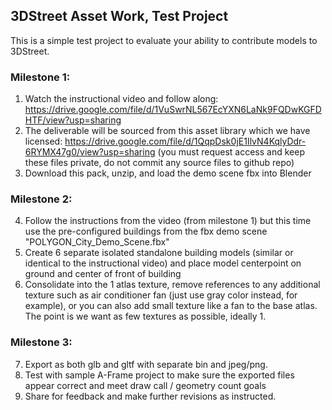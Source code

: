 ## 3DStreet Asset Work, Test Project

This is a simple test project to evaluate your ability to contribute models to 3DStreet.

### Milestone 1:

1. Watch the instructional video and follow along: https://drive.google.com/file/d/1VuSwrNL567EcYXN6LaNk9FQDwKGFDHTF/view?usp=sharing
2. The deliverable will be sourced from this asset library which we have licensed: https://drive.google.com/file/d/1QqpDsk0jE1IlvN4KqlyDdr-6RYMX47g0/view?usp=sharing (you must request access and keep these files private, do not commit any source files to github repo)
3. Download this pack, unzip, and load the demo scene fbx into Blender

### Milestone 2:

4. Follow the instructions from the video (from milestone 1) but this time use the pre-configured buildings from the fbx demo scene "POLYGON_City_Demo_Scene.fbx"
5. Create 6 separate isolated standalone building models (similar or identical to the instructional video) and place model centerpoint on ground and center of front of building 
6. Consolidate into the 1 atlas texture, remove references to any additional texture such as air conditioner fan (just use gray color instead, for example), or you can also add small texture like a fan to the base atlas. The point is we want as few textures as possible, ideally 1.

### Milestone 3:

7. Export as both glb and gltf with separate bin and jpeg/png.
8. Test with sample A-Frame project to make sure the exported files appear correct and meet draw call / geometry count goals
9. Share for feedback and make further revisions as instructed.
